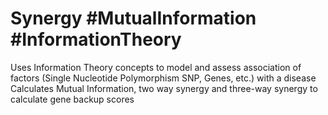 # Synergy #MutualInformation #InformationTheory
Uses Information Theory concepts to model and assess association of factors (Single Nucleotide Polymorphism SNP, Genes, etc.) with a disease
Calculates Mutual Information, two way synergy and three-way synergy to calculate gene backup scores
